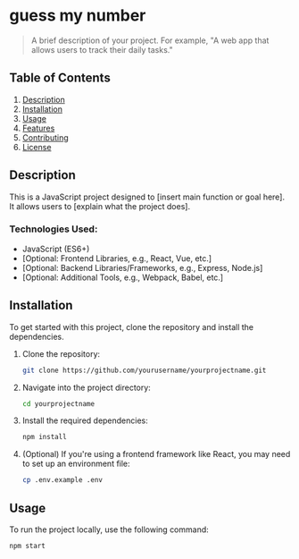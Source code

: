 # guess my number

> A brief description of your project. For example, "A web app that allows users to track their daily tasks."

## Table of Contents

1. [Description](#description)
2. [Installation](#installation)
3. [Usage](#usage)
4. [Features](#features)
5. [Contributing](#contributing)
6. [License](#license)

## Description

This is a JavaScript project designed to [insert main function or goal here]. It allows users to [explain what the project does]. 

### Technologies Used:
- JavaScript (ES6+)
- [Optional: Frontend Libraries, e.g., React, Vue, etc.]
- [Optional: Backend Libraries/Frameworks, e.g., Express, Node.js]
- [Optional: Additional Tools, e.g., Webpack, Babel, etc.]

## Installation

To get started with this project, clone the repository and install the dependencies.

1. Clone the repository:
    ```bash
    git clone https://github.com/yourusername/yourprojectname.git
    ```

2. Navigate into the project directory:
    ```bash
    cd yourprojectname
    ```

3. Install the required dependencies:
    ```bash
    npm install
    ```

4. (Optional) If you're using a frontend framework like React, you may need to set up an environment file:
    ```bash
    cp .env.example .env
    ```

## Usage

To run the project locally, use the following command:

```bash
npm start
